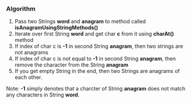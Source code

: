 ### Algorithm

1. Pass two Strings **word** and **anagram** to method called **isAnagramUsingStringMethods()**
2. Iterate over first String **word** and get char **c** from it using **charAt()** method
3. If index of char c is **-1** in second String **anagram**, then two strings are not anagrams
4. If index of char c is not equal to **-1** in second String **anagram**, then remove the character from the String **anagram**
5. If you get empty String in the end, then two Strings are anagrams of each other.

Note:
**-1** simply denotes that a charcter of String **anagram** does not match any characters in String **word**.
